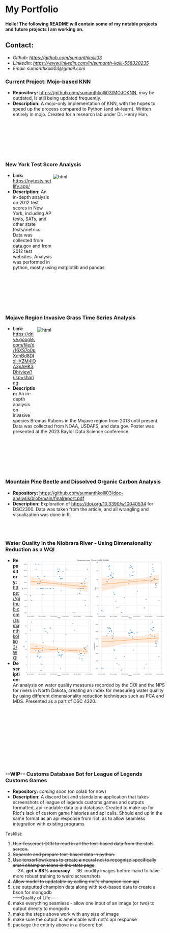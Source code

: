# My Portfolio

#### Hello! The following README will contain some of my notable projects and future projects I am working on.

## Contact:
* _Github: https://github.com/sumanthkolli03_
* _LinkedIn: https://www.linkedin.com/in/sumanth-kolli-558320235_
* _Email: sumanthkolli03@gmail.com_


###  Current Project: Mojo-based KNN  
  
  * **Repository:**
  https://github.com/sumanthkolli03/MOJOKNN, may be outdated, is still being updated frequently.
  * **Description:**  A mojo-only implementation of KNN, with the hopes to speed up the process compared to Python (and sk-learn). Written entirely in mojo. Created for a research lab under Dr. Henry Han.


<br/><br/><br/><br/><br/><br/>


###  New York Test Score Analysis
  
<img align="right" height="270" width="350px" src="https://files.catbox.moe/ycbpnf.png" alt="html" style="vertical-align:top; margin:4px">  
  
  * **Link:**  https://nytests.netlify.app/
  * **Description:**  An in-depth analysis on 2012 test scores in New York, including AP tests, SATs, and other state tests/metrics.
Data was collected from data.gov and from 2012 test websites. 
Analysis was performed in python, mostly using matplotlib and pandas.

<br/><br/><br/><br/><br/><br/>

### Mojave Region Invasive Grass Time Series Analysis
  
<img align="right" height="270" width="400px" src="https://files.catbox.moe/36hrjh.png" alt="html" style="vertical-align:top; margin:4px">  
  
  * **Link:**  https://drive.google.com/file/d/16XS7o0pXqhBd8DIxHXZM4lQA3pAHK3Dh/view?usp=sharing
  * **Description:**  An in-depth analysis on invasive species Bromus Rubens in the Mojave region from 2013 until present.
Data was collected from NOAA, USDAFS, and data.gov.
Poster was presented at the 2023 Baylor Data Science conference.

<br/><br/><br/><br/><br/><br/>


###  Mountain Pine Beetle and Dissolved Organic Carbon Analysis
  
  * **Repository:**  https://github.com/sumanthkolli03/doc-analysis/blob/main/finalreport.pdf
  * **Description:**  Exploration of https://doi.org/10.3390/w10040534 for DSC2300. Data was taken from the article, and all wrangling and visualization was done in R. 

<br/><br/>

###  Water Quality in the Niobrara River - Using Dimensionality Reduction as a WQI
  
<img align="right" height="370" width="450px" src="https://github.com/sumanthkolli03/portfolio/blob/main/wqi.png" alt="html" style="vertical-align:top; margin:4px">  
  
  * **Repository:**  https://github.com/sumanthkolli03/WQI
  * **Description:** An analysis on water quality measures recorded by the DOI and the NPS for rivers in North Dakota, creating an index for measuring water quality by using different dimensionality reduction techniques such as PCA and MDS. Presented as a part of DSC 4320.
<br/><br/><br/><br/><br/><br/><br/><br/><br/><br/><br/><br/>


### --WIP-- Customs Database Bot for League of Legends Customs Games
  
  
  * **Repository:**
  *coming soon* (on colab for now)
  * **Description:**  A discord bot and standalone application that takes screenshots of league of legends customs games and outputs formatted, api-readable data to a database. Created to make up for Riot's lack of custom game histories and api calls. Should end up in the same format as an api response from riot, as to allow seamless integration with existing programs


Tasklist:  
1.  ~~Use Tesseract OCR to read in all the text-based data from the stats screen.~~
2.  ~~Separate and prepare text-based data in python.~~
3.  ~~Use tensorflow/keras to create a neural net to recognize specifically small champion icons in the stats page~~  
&nbsp;&nbsp;&nbsp; 3A.  **get > 98% accuracy**
&nbsp;&nbsp;&nbsp; 3B.  modify images before-hand to have more robust training to weird screenshots
5.  ~~Allow model to updatable by calling riot's champion icon api~~
6.  use outputted champion data along with text-based data to create a bson for mongodb  
----Quality of Life----
7.  make everything seamless - allow one input of an image (or two) to output directy to mongodb
8.  make the steps above work with any size of image
9.  make sure the output is amennable with riot's api response
10.  package the entirity above in a discord bot


